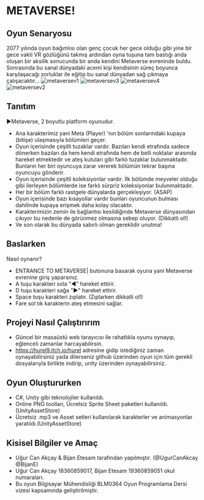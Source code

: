 
# METAVERSE!

## Oyun Senaryosu
2077 yılında oyun bağımlısı olan genç çocuk her gece olduğu gibi yine bir gece vakti VR gözlüğünü takmış ardından oyna tuşuna tam bastığı anda oluşan bir aksilik sonucunda bir anda kendini Metaverse evreninde buldu. Sonrasında bu sanal dünyadaki acemi kişi kendisinin süreç boyunca karşılaşacağı zorluklar ile eğitip bu sanal dünyadan sağ çıkmaya çalışacaktır...
![metaversev1](https://user-images.githubusercontent.com/56190823/143684300-797df930-07a9-44c1-bbaf-34cd4e1838fe.jpg)
![metaversev3](https://user-images.githubusercontent.com/56190823/143684290-bb1b2c1f-4eab-4d53-bb76-9151bf6be862.jpg)
![metaversev4](https://user-images.githubusercontent.com/56190823/143684294-88b68dd6-da9c-454a-9a05-b06b5faecc4b.jpg)
![metaversev2](https://user-images.githubusercontent.com/56190823/143684295-8f5aaefe-5fb2-4189-b797-5996e75a2a1b.jpg)
## Tanıtım
►Metaverse, 2 boyutlu platform oyunudur.
- Ana karakterimiz yani Meta (Player) 'nın bölüm sonlarındaki kupaya (bitişe) ulaşmasıyla bölümleri geçer. 
- Oyun içerisinde çeşitli tuzaklar vardır. Bazıları kendi etrafında sadece dönerken bazıları da hem kendi etrafında hem de belli noktalar arasında hareket etmektedir ve ateş kutuları gibi farklı tuzaklar bulunmaktadır. Bunların her biri oyuncuya zarar vererek bölümün tekrar başına oyuncuyu gönderir.
- Oyun içerisinde çeşitli koleksiyonlar vardır. İlk bölümde meyveler olduğu gibi ilerleyen bölümlerde ise farklı sürpriz koleksiyonlar bulunmaktadır. 
- Her bir bölüm farklı rastgele dünyalarda gerçekleşiyor. (ASAP)
- Oyun içerisinde bazı kısayollar vardır bunları oyuncunun bulması dahilinde kupaya erişmek daha kolay olacaktır.
- Karakterimizin zemin ile bağlantısı kesildiğinde Metaverse dünyasından çıkıyor bu nedenle de görünmez olmasına sebep oluyor. (Dikkatli ol!)
- Ve son olarak bu dünyada sabırlı olman gereklidir unutma!



## Baslarken
 Nasıl oynanır?
- ENTRANCE TO METAVERSE| butonuna basarak oyuna yani Metaverse evrenine giriş yaparsınız.
- A  tuşu karakteri sola "◄" hareket ettirir.
- D  tuşu karakteri sağa "►" hareket ettirir.
- Space tuşu karakteri zıplatır. (Zıplarken dikkatli ol!)
- Fare sol tık karakterin ateş etmesini sağlar.


## Projeyi Nasıl Çalıştırırım
- Güncel bir masaüstü web tarayıcısı ile rahatlıkla oyunu oynayıp, eğlenceli zamanlar harcayabilirsin.
- https://hurel9.itch.io/hurel adresine gidip istediğiniz zaman oynayabilirsiniz yada dilerseniz github üzerinden oyun için tüm gerekli dosyalarıyla birlikte indirip, unity üzerinden oynayabilirsiniz.



## Oyun Oluştururken
- C#, Unity gibi teknolojiler kullanıldı.
- Online PNG toolları, Ücretsiz Sprite Sheet paketleri kullanıldı. (UnityAssetStore)
- Ücretsiz .mp3 ve Asset setleri kullanılarak karakterler ve animasyonlar yaratıldı.(UnityAssetStore)

## Kisisel Bilgiler ve Amaç
- Uğur Can Akçay & Bijan Etesam tarafından yapılmıştır. (@UgurCanAkcay @BijanE)
- Uğur Can Akçay 18360859017, Bijan Etesam 19360859051 okul numaraları.
- Bu oyun Bilgisayar Mühendisliği BLM0364 Oyun Programlama Dersi vizesi kapsamında geliştirilmiştir.
